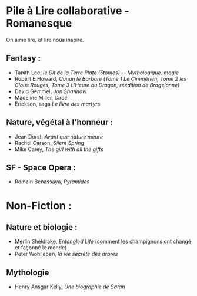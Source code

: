 # Pile à Lire collaborative - Romanesque 
On aime lire, et lire nous inspire. 

## Fantasy : 
- Tanith Lee, *le Dit de la Terre Plate (5tomes)* -- *Mythologique, magie* 
- Robert E.Howard, *Conan le Barbare (Tome 1 Le Cimmérien, Tome 2 les Clous Rouges, Tome 3 L'Heure du Dragon, réédition de Bragelonne)*
- David Gemmel, *Jon Shannow* 
- Madeline Miller, *Circé*
- Erickson, saga *Le livre des martyrs* 

## Nature, végétal à l'honneur : 
- Jean Dorst, *Avant que nature meure*
- Rachel Carson, *Silent Spring* 
- Mike Carey, *The girl with all the gifts*

## SF - Space Opera : 
- Romain Benassaya, *Pyramides*

# Non-Fiction : 

## Nature et biologie : 
- Merlin Sheldrake, *Entangled Life* (comment les champignons ont changé et façonné le monde)
- Peter Wohlleben, *la vie secrète des arbres* 

## Mythologie 
- Henry Ansgar Kelly, *Une biographie de Satan*
